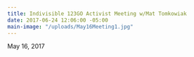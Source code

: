 ```yaml
---
title: Indivisible 123GO Activist Meeting w/Mat Tomkowiak
date: 2017-06-24 12:06:00 -05:00
main-image: "/uploads/May16Meeting1.jpg"
---
```


May 16, 2017